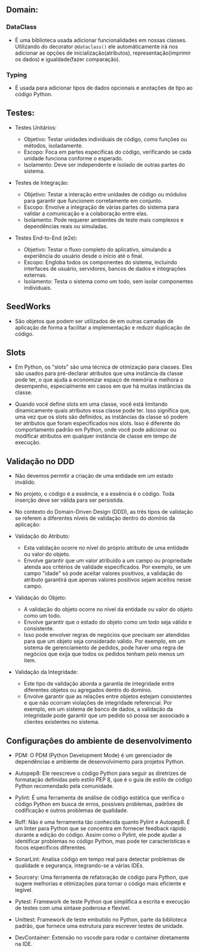 ## Domain:
### DataClass 
- É uma biblioteca usada adicionar funcionalidades em nossas classes. Utilizando do decorator `@dataclass()` ele automáticamente irá nos adicionar as opções de inicialização(atributos), representação(imprimir os dados) e igualdade(fazer comparação).

### Typing
- É usada para adicionar tipos de dados opcionais e anotações de tipo ao código Python.

## Testes:
- Testes Unitários:
    - Objetivo: Testar unidades individuais de código, como funções ou métodos, isoladamente.
    - Escopo: Foca em partes específicas do código, verificando se cada unidade funciona conforme o esperado.
    - Isolamento: Deve ser independente e isolado de outras partes do sistema.

- Testes de Integração:
    - Objetivo: Testar a interação entre unidades de código ou módulos para garantir que funcionem corretamente em conjunto.
    - Escopo: Envolve a integração de várias partes do sistema para validar a comunicação e a colaboração entre elas.
    - Isolamento: Pode requerer ambientes de teste mais complexos e dependências reais ou simuladas.

- Testes End-to-End (e2e):
    - Objetivo: Testar o fluxo completo do aplicativo, simulando a experiência do usuário desde o início até o final.
    - Escopo: Engloba todos os componentes do sistema, incluindo interfaces de usuário, servidores, bancos de dados e integrações externas.
    - Isolamento: Testa o sistema como um todo, sem isolar componentes individuais.

## SeedWorks
- São objetos que podem ser utilizados de em outras camadas de aplicação de forma a facilitar a implementação e reduzir duplicação de código.

## Slots
- Em Python, os "slots" são uma técnica de otimização para classes. Eles são usados para pré-declarar atributos que uma instância da classe pode ter, o que ajuda a economizar espaço de memória e melhora o desempenho, especialmente em casos em que há muitas instâncias da classe.

- Quando você define slots em uma classe, você está limitando dinamicamente quais atributos essa classe pode ter. Isso significa que, uma vez que os slots são definidos, as instâncias da classe só podem ter atributos que foram especificados nos slots. Isso é diferente do comportamento padrão em Python, onde você pode adicionar ou modificar atributos em qualquer instância de classe em tempo de execução.

## Validação no DDD
- Não devemos permitir a criação de uma entidade em um estado inválido.
- No projeto, o código é a essência, e a essência é o código. Toda inserção deve ser válida para ser persistida.
- No contexto do Domain-Driven Design (DDD), as três tipos de validação se referem a diferentes níveis de validação dentro do domínio da aplicação:
- Validação do Atributo:
    - Esta validação ocorre no nível do próprio atributo de uma entidade ou valor do objeto.
    - Envolve garantir que um valor atribuído a um campo ou propriedade atenda aos critérios de validade especificados.
        Por exemplo, se um campo "idade" só pode aceitar valores positivos, a validação do atributo garantirá que apenas valores positivos sejam aceitos nesse campo.

- Validação do Objeto:
    - A validação do objeto ocorre no nível da entidade ou valor do objeto como um todo.
    - Envolve garantir que o estado do objeto como um todo seja válido e consistente.
    - Isso pode envolver regras de negócios que precisam ser atendidas para que um objeto seja considerado válido.
        Por exemplo, em um sistema de gerenciamento de pedidos, pode haver uma regra de negócios que exija que todos os pedidos tenham pelo menos um item.

- Validação da Integridade:
    - Este tipo de validação aborda a garantia de integridade entre diferentes objetos ou agregados dentro do domínio.
    - Envolve garantir que as relações entre objetos estejam consistentes e que não ocorram violações de integridade referencial.
        Por exemplo, em um sistema de banco de dados, a validação da integridade pode garantir que um pedido só possa ser associado a clientes existentes no sistema.


## Configurações do ambiente de desenvolvimento
- PDM: O PDM (Python Development Mode) é um gerenciador de dependências e ambiente de desenvolvimento para projetos Python.

- Autopep8: Ele reescreve o código Python para seguir as diretrizes de formatação definidas pelo estilo PEP 8, que é o guia de estilo de código Python recomendado pela comunidade.

- Pylint: É uma ferramenta de análise de código estática que verifica o código Python em busca de erros, possíveis problemas, padrões de codificação e outros problemas de qualidade. 

- Ruff:   Não é uma ferramenta tão conhecida quanto Pylint e Autopep8. É um linter para Python que se concentra em fornecer feedback rápido durante a edição do código. Assim como o Pylint, ele pode ajudar a identificar problemas no código Python, mas pode ter características e focos específicos diferentes.

- SonarLint: Analisa código em tempo real para detectar problemas de qualidade e segurança, integrando-se a várias IDEs.

- Sourcery: Uma ferramenta de refatoração de código para Python, que sugere melhorias e otimizações para tornar o código mais eficiente e legível.

- Pytest: Framework de teste Python que simplifica a escrita e execução de testes com uma sintaxe poderosa e flexível.

- Unittest: Framework de teste embutido no Python, parte da biblioteca padrão, que fornece uma estrutura para escrever testes de unidade.

- DevContainer: Extensão no vscode para rodar o container diretamente na IDE.